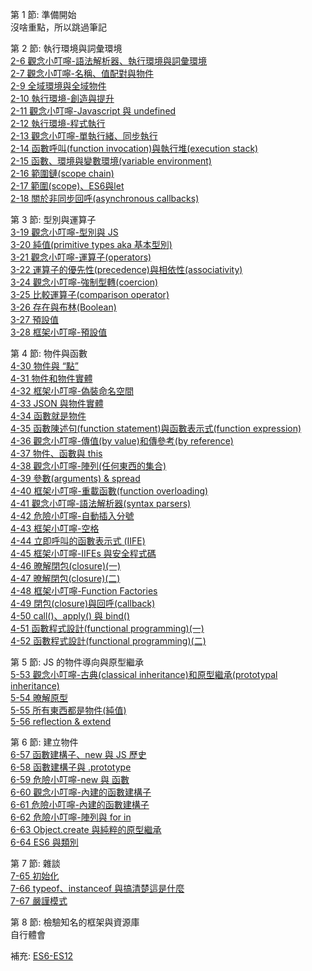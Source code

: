 第 1 節: 準備開始    
沒啥重點，所以跳過筆記    

第 2 節: 執行環境與詞彙環境    
[2-6 觀念小叮嚀-語法解析器、執行環境與詞彙環境](2-6%20觀念小叮嚀-語法解析器、執行環境與詞彙環境.md)    
[2-7 觀念小叮嚀-名稱、值配對與物件](2-7%20觀念小叮嚀-名稱、值配對與物件.md)    
[2-9 全域環境與全域物件](2-9%20全域環境與全域物件.md)    
[2-10 執行環境-創造與提升](2-10%20執行環境-創造與提升.md)    
[2-11 觀念小叮嚀-Javascript 與 undefined](2-11%20觀念小叮嚀-Javascript%20與%20undefined.md)    
[2-12 執行環境-程式執行](2-12%20執行環境-程式執行.md)    
[2-13 觀念小叮嚀-單執行緒、同步執行](2-13%20觀念小叮嚀-單執行緒、同步執行.md)    
[2-14 函數呼叫(function invocation)與執行堆(execution stack)](2-14%20函數呼叫(function%20invocation)與執行堆(execution%20stack).md)    
[2-15 函數、環境與變數環境(variable environment)](2-15%20函數、環境與變數環境(variable%20environment).md)    
[2-16 範圍鏈(scope chain)](2-16%20範圍鏈(scope%20chain).md)    
[2-17 範圍(scope)、ES6與let](2-17%20範圍(scope)、ES6與let.md)    
[2-18 關於非同步回呼(asynchronous callbacks)](2-18%20關於非同步回呼(asynchronous%20callbacks).md)    

第 3 節: 型別與運算子     
[3-19 觀念小叮嚀-型別與 JS](3-19%20觀念小叮嚀-型別與%20JS.md)     
[3-20 純值(primitive types aka 基本型別)](3-20%20純值(primitive%20types%20aka%20基本型別).md)     
[3-21 觀念小叮嚀-運算子(operators)](3-21%20觀念小叮嚀-運算子(operators).md)    
[3-22 運算子的優先性(precedence)與相依性(associativity)](3-22%20運算子的優先性(precedence)與相依性(associativity).md)    
[3-24 觀念小叮嚀-強制型轉(coercion)](3-24%20觀念小叮嚀-強制型轉(coercion).md)    
[3-25 比較運算子(comparison operator)](3-25%20比較運算子(comparison%20operator).md)    
[3-26 存在與布林(Boolean)](3-26%20存在與布林(Boolean).md)    
[3-27 預設值](3-27%20預設值.md)    
[3-28 框架小叮嚀-預設值](3-28%20框架小叮嚀-預設值.md)    

第 4 節: 物件與函數    
[4-30 物件與 “點”](4-30%20物件與%20“點”.md)    
[4-31 物件和物件實體](4-31%20物件和物件實體.md)    
[4-32 框架小叮嚀-偽裝命名空間](4-32%20框架小叮嚀-偽裝命名空間.md)    
[4-33 JSON 與物件實體](4-33%20JSON%20與物件實體.md)    
[4-34 函數就是物件](4-34%20函數就是物件.md)    
[4-35 函數陳述句(function statement)與函數表示式(function expression)](4-35%20函數陳述句(function%20statement)與函數表示式(function%20expression).md)    
[4-36 觀念小叮嚀-傳值(by value)和傳參考(by reference)](4-36%20觀念小叮嚀-傳值(by%20value)和傳參考(by%20reference).md)    
[4-37 物件、函數與 this](4-37%20物件、函數與%20this.md)    
[4-38 觀念小叮嚀-陣列(任何東西的集合)](4-38%20觀念小叮嚀-陣列(任何東西的集合).md)    
[4-39 參數(arguments) & spread](4-39%20參數(arguments)%20&%20spread.md)    
[4-40 框架小叮嚀-重載函數(function overloading)](4-40%20框架小叮嚀-重載函數(function%20overloading).md)    
[4-41 觀念小叮嚀-語法解析器(syntax parsers)](4-41%20觀念小叮嚀-語法解析器(syntax%20parsers).md)    
[4-42 危險小叮嚀-自動插入分號](4-42%20危險小叮嚀-自動插入分號.md)    
[4-43 框架小叮嚀-空格](4-43%20框架小叮嚀-空格.md)    
[4-44 立即呼叫的函數表示式 (IIFE)](4-44%20立即呼叫的函數表示式%20(IIFE).md)    
[4-45 框架小叮嚀-IIFEs 與安全程式碼](4-45%20框架小叮嚀-IIFEs%20與安全程式碼.md)    
[4-46 暸解閉包(closure)(一)](4-46%20暸解閉包(closure)(一).md)    
[4-47 暸解閉包(closure)(二)](4-47%20暸解閉包(closure)(二).md)    
[4-48 框架小叮嚀-Function Factories](4-48%20框架小叮嚀-Function%20Factories.md)    
[4-49 閉包(closure)與回呼(callback)](4-49%20閉包(closure)與回呼(callback).md)    
[4-50 call()、apply() 與 bind()](4-50%20call()、apply()%20與%20bind().md)    
[4-51 函數程式設計(functional programming)(一)](4-51%20函數程式設計(functional%20programming)(一).md)    
[4-52 函數程式設計(functional programming)(二)](4-52%20函數程式設計(functional%20programming)(二).md)    

第 5 節: JS 的物件導向與原型繼承    
[5-53 觀念小叮嚀-古典(classical inheritance)和原型繼承(prototypal inheritance)](5-53%20觀念小叮嚀-古典(classical%20inheritance)和原型繼承(prototypal%20inheritance).md)    
[5-54 暸解原型](5-54%20暸解原型.md)    
[5-55 所有東西都是物件(純值)](5-55%20所有東西都是物件(純值).md)    
[5-56 reflection & extend](5-56%20reflection%20&%20extend.md)    

第 6 節: 建立物件    
[6-57 函數建構子、new 與 JS 歷史](6-57%20函數建構子、new%20與%20JS%20歷史.md)    
[6-58 函數建構子與 .prototype](6-58%20函數建構子與%20.prototype.md)    
[6-59 危險小叮嚀-new 與 函數](6-59%20危險小叮嚀-new%20與%20函數.md)    
[6-60 觀念小叮嚀-內建的函數建構子](6-60%20觀念小叮嚀-內建的函數建構子.md)    
[6-61 危險小叮嚀-內建的函數建構子](6-61%20危險小叮嚀-內建的函數建構子.md)    
[6-62 危險小叮嚀-陣列與 for in](6-62%20危險小叮嚀-陣列與%20for%20in.md)    
[6-63 Object.create 與純粹的原型繼承](6-63%20Object.create%20與純粹的原型繼承.md)    
[6-64 ES6 與類別](6-64%20ES6%20與類別.md)    

第 7 節: 雜談    
[7-65 初始化](7-65%20初始化.md)    
[7-66 typeof、instanceof 與搞清楚這是什麼](7-66%20typeof、instanceof%20與搞清楚這是什麼.md)    
[7-67 嚴謹模式](7-67%20嚴謹模式.md)    

第 8 節: 檢驗知名的框架與資源庫    
自行體會    

補充: [ES6-ES12](https://segmentfault.com/a/1190000039272641)



